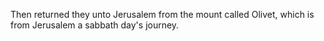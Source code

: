 Then returned they unto Jerusalem from the mount called Olivet, which is from Jerusalem a sabbath day's journey.
